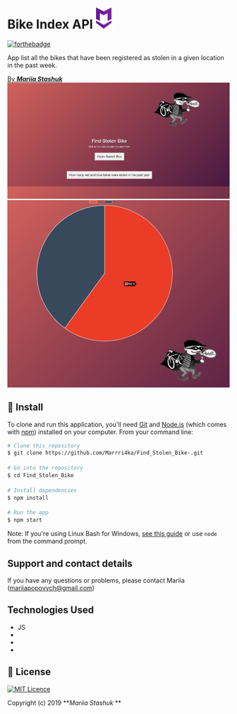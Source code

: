 # Bike Index API![alt text](https://github.com/adam-p/markdown-here/raw/master/src/common/images/icon48.png "Logo Title Text 1")

[![forthebadge](http://forthebadge.com/images/badges/made-with-javascript.svg)](http://forthebadge.com)


App  list all the bikes that have been registered as stolen in a given location in the past week.

[ By _**Mariia Stashuk**_](https://www.linkedin.com/in/mariia-stashuk-66754816a/)
![Alt text](/img/IMG.png)
![Alt text](/img/IMG1.png)

## 💾 Install

To clone and run this application, you'll need [Git](https://git-scm.com) and [Node.js](https://nodejs.org/en/download/) (which comes with [npm](http://npmjs.com)) installed on your computer. From your command line:

```bash
# Clone this repository
$ git clone https://github.com/Marrri4ka/Find_Stolen_Bike-.git

# Go into the repository
$ cd Find_Stolen_Bike

# Install dependencies
$ npm install

# Run the app
$ npm start
```

Note: If you're using Linux Bash for Windows, [see this guide](https://www.howtogeek.com/261575/how-to-run-graphical-linux-desktop-applications-from-windows-10s-bash-shell/) or use `node` from the command prompt.




## Support and contact details

If you have any questions or problems, please contact Mariia (mariiapopovych@gmail.com)

## Technologies Used

* JS
*
*
*


## 📜 License

[![MIT Licence](https://badges.frapsoft.com/os/mit/mit.svg?v=103)](https://opensource.org/licenses/mit-license.php)

Copyright (c) 2019 **_Mariia Stashuk_ **
